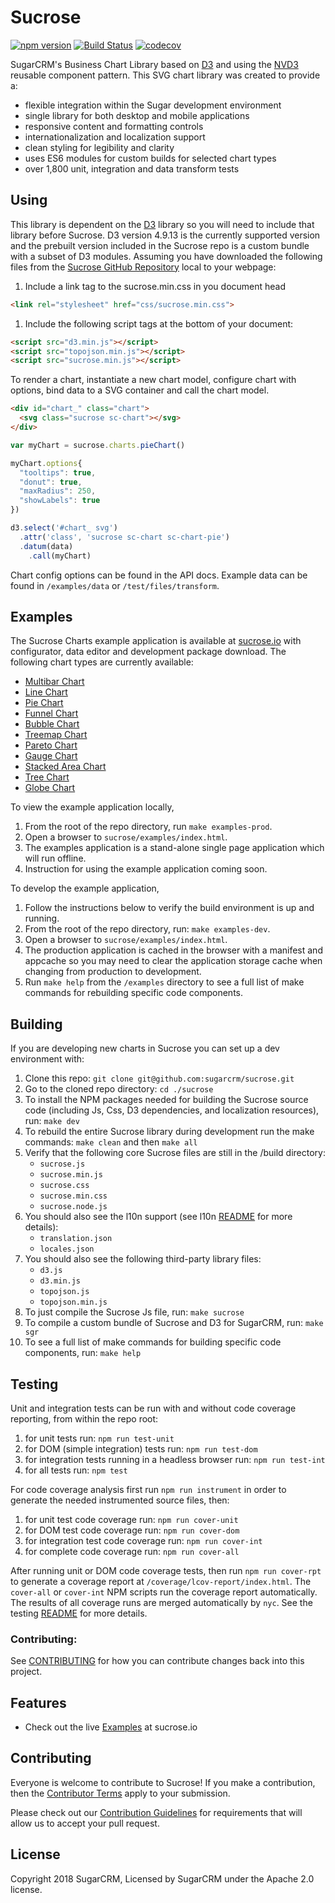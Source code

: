 # Sucrose
[![npm version](https://badge.fury.io/js/sucrose.svg)](https://badge.fury.io/js/sucrose)
[![Build Status](https://travis-ci.org/sugarcrm/sucrose.svg?branch=master)](https://travis-ci.org/sugarcrm/sucrose)
[![codecov](https://codecov.io/gh/sugarcrm/sucrose/branch/master/graph/badge.svg)](https://codecov.io/gh/sugarcrm/sucrose)

SugarCRM's Business Chart Library based on [D3](http://d3js.org) and using the [NVD3](http://nvd3.org/) reusable component pattern. This SVG chart library was created to provide a:
- flexible integration within the Sugar development environment
- single library for both desktop and mobile applications
- responsive content and formatting controls
- internationalization and localization support
- clean styling for legibility and clarity
- uses ES6 modules for custom builds for selected chart types
- over 1,800 unit, integration and data transform tests

## Using
This library is dependent on the [D3](http://d3js.org) library so you will need to include that library before Sucrose. D3 version 4.9.13 is the currently supported version and the prebuilt version included in the Sucrose repo is a custom bundle with a subset of D3 modules. Assuming you have downloaded the following files from the [Sucrose GitHub Repository](https://github.com/sugarcrm/sucrose/tree/master/build) local to your webpage:

1. Include a link tag to the sucrose.min.css in you document head
```html
<link rel="stylesheet" href="css/sucrose.min.css">
```
1. Include the following script tags at the bottom of your document:
```html
<script src="d3.min.js"></script>
<script src="topojson.min.js"></script>
<script src="sucrose.min.js"></script>
```

To render a chart, instantiate a new chart model, configure chart with options, bind data to a SVG container and call the chart model.
```html
<div id="chart_" class="chart">
  <svg class="sucrose sc-chart"></svg>
</div>
```
```javascript
var myChart = sucrose.charts.pieChart()

myChart.options{
  "tooltips": true,
  "donut": true,
  "maxRadius": 250,
  "showLabels": true
})

d3.select('#chart_ svg')
  .attr('class', 'sucrose sc-chart sc-chart-pie')
  .datum(data)
    .call(myChart)
```

Chart config options can be found in the API docs. Example data can be found in `/examples/data` or `/test/files/transform`.

## Examples
The Sucrose Charts example application is available at [sucrose.io](http://sucrose.io) with configurator, data editor and development package download. The following chart types are currently available:
  - [Multibar Chart](http://sucrose.io/index.html?type=multibar)
  - [Line Chart](http://sucrose.io/index.html?type=line)
  - [Pie Chart](http://sucrose.io/index.html?type=pie)
  - [Funnel Chart](http://sucrose.io/index.html?type=funnel)
  - [Bubble Chart](http://sucrose.io/index.html?type=bubble)
  - [Treemap Chart](http://sucrose.io/index.html?type=treemap)
  - [Pareto Chart](http://sucrose.io/index.html?type=pareto)
  - [Gauge Chart](http://sucrose.io/index.html?type=gauge)
  - [Stacked Area Chart](http://sucrose.io/index.html?type=area)
  - [Tree Chart](http://sucrose.io/index.html?type=tree)
  - [Globe Chart](http://sucrose.io/index.html?type=globe)

To view the example application locally,
1. From the root of the repo directory, run `make examples-prod`.
1. Open a browser to `sucrose/examples/index.html`.
1. The examples application is a stand-alone single page application which will run offline.
1. Instruction for using the example application coming soon.

To develop the example application,
1. Follow the instructions below to verify the build environment is up and running.
1. From the root of the repo directory, run: `make examples-dev`.
1. Open a browser to `sucrose/examples/index.html`.
1. The production application is cached in the browser with a manifest and appcache so you may need to clear the application storage cache when changing from production to development.
1. Run `make help` from the `/examples` directory to see a full list of make commands for rebuilding specific code components.

## Building
If you are developing new charts in Sucrose you can set up a dev environment with:

1. Clone this repo: `git clone git@github.com:sugarcrm/sucrose.git`
1. Go to the cloned repo directory: `cd ./sucrose`
1. To install the NPM packages needed for building the Sucrose source code (including Js, Css, D3 dependencies, and localization resources), run: `make dev`
1. To rebuild the entire Sucrose library during development run the make commands: `make clean` and then `make all`
1. Verify that the following core Sucrose files are still in the /build directory:
    * `sucrose.js`
    * `sucrose.min.js`
    * `sucrose.css`
    * `sucrose.min.css`
    * `sucrose.node.js`
1. You should also see the l10n support (see l10n [README](./scripts/lang/README.md) for more details):
    * `translation.json`
    * `locales.json`
1. You should also see the following third-party library files:
    * `d3.js`
    * `d3.min.js`
    * `topojson.js`
    * `topojson.min.js`
1. To just compile the Sucrose Js file, run: `make sucrose`
1. To compile a custom bundle of Sucrose and D3 for SugarCRM, run: `make sgr`
1. To see a full list of make commands for building specific code components, run: `make help`

## Testing

Unit and integration tests can be run with and without code coverage reporting, from within the repo root:
1. for unit tests run: `npm run test-unit`
1. for DOM (simple integration) tests run: `npm run test-dom`
1. for integration tests running in a headless browser run: `npm run test-int`
1. for all tests run: `npm test`

For code coverage analysis first run `npm run instrument` in order to generate the needed instrumented source files, then:
1. for unit test code coverage run: `npm run cover-unit`
1. for DOM test code coverage run: `npm run cover-dom`
1. for integration test code coverage run: `npm run cover-int`
1. for complete code coverage run: `npm run cover-all`

After running unit or DOM code coverage tests, then run `npm run cover-rpt` to generate a coverage report at `/coverage/lcov-report/index.html`. The `cover-all` or `cover-int` NPM scripts run the coverage report automatically. The results of all coverage runs are merged automatically by `nyc`. See the testing [README](./test/README.md) for more details.

### Contributing:
See [CONTRIBUTING](CONTRIBUTING.md) for how you can contribute changes back into this project.

## Features
* Check out the live [Examples](http://sucrose.io/) at sucrose.io

## Contributing
Everyone is welcome to contribute to Sucrose!  If you make a contribution, then the [Contributor Terms](CONTRIBUTOR_TERMS.pdf) apply to your submission.

Please check out our [Contribution Guidelines](CONTRIBUTING.md) for requirements that will allow us to accept your pull request.

## License
Copyright 2018 SugarCRM, Licensed by SugarCRM under the Apache 2.0 license.
